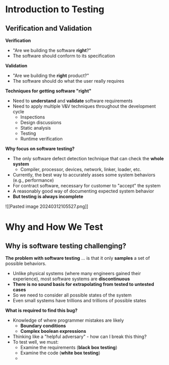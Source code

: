 # Introduction to Testing

## Verification and Validation

**Verification**
- "Are we building the software **right**?"
- The software should conform to its specification

**Validation**
- "Are we building the **right** product?"
- The software should do what the user really requires

**Techniques for getting software "right"**
- Need to **understand** and **validate** software requirements
- Need to apply multiple V&V techniques throughout the development cycle
	- Inspections
	- Design discussions
	- Static analysis
	- Testing
	- Runtime verification

**Why focus on software testing?**
- The only software defect detection technique that can check the **whole system**
	- Compiler, processor, devices, network, linker, loader, etc.
- Currently, the best way to accurately asses some system behaviors (e.g., performance)
- For contract software, necessary for customer to "accept" the system
- A reasonably good way of documenting expected system behavior
- **But testing is always incomplete**

![[Pasted image 20240312105527.png]]

# Why and How We Test

## Why is software testing challenging?

**The problem with software testing**
... is that it only **samples** a set of possible behaviors.

- Unlike physical systems (where many engineers gained their experience), most software systems are **discontinuous**
- **There is no sound basis for extrapolating from tested to untested cases**
- So we need to consider all possible states of the system
- Even small systems have trillions and trillions of possible states

**What is required to find this bug?**

- Knowledge of where programmer mistakes are likely
	- **Boundary conditions**
	- **Complex boolean expressions**
- Thinking like a "helpful adversary" - how can I break this thing?
- To test well, we must:
	- Examine the requirements (**black box testing**)
	- Examine the code (**white box testing**)
	- 